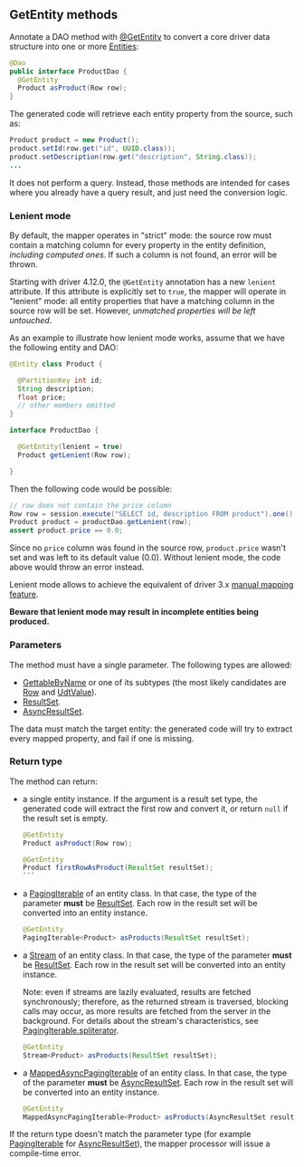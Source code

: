 ## GetEntity methods

Annotate a DAO method with [@GetEntity] to convert a core driver data structure into one or more
[Entities](../../entities):

```java
@Dao
public interface ProductDao {
  @GetEntity
  Product asProduct(Row row);
}
```

The generated code will retrieve each entity property from the source, such as:

```java
Product product = new Product();
product.setId(row.get("id", UUID.class));
product.setDescription(row.get("description", String.class));
...
```

It does not perform a query. Instead, those methods are intended for cases where you already have a
query result, and just need the conversion logic.

### Lenient mode

By default, the mapper operates in "strict" mode: the source row must contain a matching column for
every property in the entity definition, *including computed ones*. If such a column is not found,
an error will be thrown.

Starting with driver 4.12.0, the `@GetEntity` annotation has a new `lenient` attribute. If this
attribute is explicitly set to `true`, the mapper will operate in "lenient" mode: all entity
properties that have a matching column in the source row will be set. However, *unmatched properties
will be left untouched*.

As an example to illustrate how lenient mode works, assume that we have the following entity and
DAO:

```java
@Entity class Product {

  @PartitionKey int id;
  String description;
  float price;
  // other members omitted
}

interface ProductDao {

  @GetEntity(lenient = true)
  Product getLenient(Row row);

}
```

Then the following code would be possible:

```java
// row does not contain the price column
Row row = session.execute("SELECT id, description FROM product").one();
Product product = productDao.getLenient(row);
assert product.price == 0.0;
```

Since no `price` column was found in the source row, `product.price` wasn't set and was left to its
default value (0.0). Without lenient mode, the code above would throw an error instead.

Lenient mode allows to achieve the equivalent of driver 3.x [manual mapping
feature](https://docs.datastax.com/en/developer/java-driver/3.10/manual/object_mapper/using/#manual-mapping).

**Beware that lenient mode may result in incomplete entities being produced.**

### Parameters

The method must have a single parameter. The following types are allowed:

* [GettableByName] or one of its subtypes (the most likely candidates are [Row] and [UdtValue]).
* [ResultSet].
* [AsyncResultSet].

The data must match the target entity: the generated code will try to extract every mapped property,
and fail if one is missing.

### Return type

The method can return:

* a single entity instance. If the argument is a result set type, the generated code will extract
  the first row and convert it, or return `null` if the result set is empty.

    ````java
    @GetEntity
    Product asProduct(Row row);

    @GetEntity
    Product firstRowAsProduct(ResultSet resultSet);
    ```
  
* a [PagingIterable] of an entity class. In that case, the type of the parameter **must** be
  [ResultSet]. Each row in the result set will be converted into an entity instance.
  
    ```java
    @GetEntity
    PagingIterable<Product> asProducts(ResultSet resultSet);
    ```

* a [Stream] of an entity class. In that case, the type of the parameter **must** be [ResultSet].
  Each row in the result set will be converted into an entity instance.

    Note: even if streams are lazily evaluated, results are fetched synchronously; therefore, as the
    returned stream is traversed, blocking calls may occur, as more results are fetched from the
    server in the background. For details about the stream's characteristics, see
    [PagingIterable.spliterator].

    ```java
    @GetEntity
    Stream<Product> asProducts(ResultSet resultSet);
    ```

* a [MappedAsyncPagingIterable] of an entity class. In that case, the type of the parameter **must**
  be [AsyncResultSet]. Each row in the result set will be converted into an entity instance.
  
    ```java
    @GetEntity
    MappedAsyncPagingIterable<Product> asProducts(AsyncResultSet resultSet);
    ```

If the return type doesn't match the parameter type (for example [PagingIterable] for
[AsyncResultSet]), the mapper processor will issue a compile-time error.


[@GetEntity]:                https://docs.datastax.com/en/drivers/java/4.11/com/datastax/oss/driver/api/mapper/annotations/GetEntity.html
[AsyncResultSet]:            https://docs.datastax.com/en/drivers/java/4.11/com/datastax/oss/driver/api/core/cql/AsyncResultSet.html
[GettableByName]:            https://docs.datastax.com/en/drivers/java/4.11/com/datastax/oss/driver/api/core/data/GettableByName.html
[MappedAsyncPagingIterable]: https://docs.datastax.com/en/drivers/java/4.11/com/datastax/oss/driver/api/core/MappedAsyncPagingIterable.html
[PagingIterable]:            https://docs.datastax.com/en/drivers/java/4.11/com/datastax/oss/driver/api/core/PagingIterable.html
[PagingIterable.spliterator]: https://docs.datastax.com/en/drivers/java/4.11/com/datastax/oss/driver/api/core/PagingIterable.html#spliterator--
[ResultSet]:                 https://docs.datastax.com/en/drivers/java/4.11/com/datastax/oss/driver/api/core/cql/ResultSet.html
[Row]:                       https://docs.datastax.com/en/drivers/java/4.11/com/datastax/oss/driver/api/core/cql/Row.html
[UdtValue]:                  https://docs.datastax.com/en/drivers/java/4.11/com/datastax/oss/driver/api/core/data/UdtValue.html

[Stream]: https://docs.oracle.com/javase/8/docs/api/java/util/stream/Stream.html



